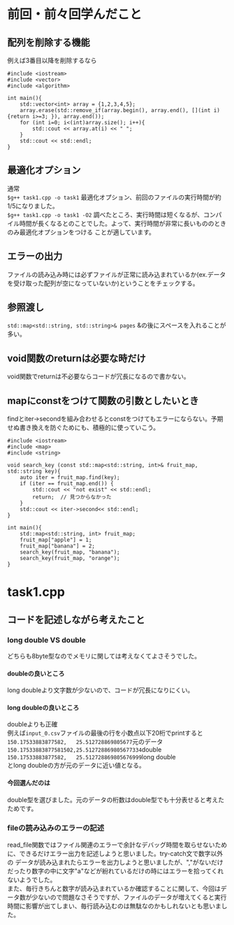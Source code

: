 # 前回・前々回学んだこと  
## 配列を削除する機能  
例えば3番目以降を削除するなら  
```
#include <iostream>
#include <vector>
#include <algorithm>

int main(){
	std::vector<int> array = {1,2,3,4,5};
	array.erase(std::remove_if(array.begin(), array.end(), [](int i) {return i>=3; }), array.end());
	for (int i=0; i<(int)array.size(); i++){
		std::cout << array.at(i) << " ";
	}
	std::cout << std::endl;
}
```
##  最適化オプション  
通常  
```$g++ task1.cpp -o task1```
最適化オプション、前回のファイルの実行時間が約1/5になりました。  
```$g++ task1.cpp -o task1 -O2```
調べたところ、実行時間は短くなるが、コンパイル時間が長くなるとのことでした。よって、実行時間が非常に長いもののときのみ最適化オプションをつける
ことが適しています。  
## エラーの出力  
ファイルの読み込み時には必ずファイルが正常に読み込まれているか(ex.データを受け取った配列が空になっていないか)ということをチェックする。  
## 参照渡し  
```std::map<std::string, std::string>& pages```
&の後にスペースを入れることが多い。  
## void関数のreturnは必要な時だけ  
void関数でreturnは不必要ならコードが冗長になるので書かない。
## mapにconstをつけて関数の引数としたいとき  
findとiter->secondを組み合わせるとconstをつけてもエラーにならない。予期せぬ書き換えを防ぐためにも、積極的に使っていこう。
```
#include <iostream>
#include <map>
#include <string>

void search_key (const std::map<std::string, int>& fruit_map, std::string key){
	auto iter = fruit_map.find(key);
	if (iter == fruit_map.end()) {
		std::cout << "not exist" << std::endl;
  		return;  // 見つからなかった
	}
	std::cout << iter->second<< std::endl;
}

int main(){
	std::map<std::string, int> fruit_map;
	fruit_map["apple"] = 1;
	fruit_map["banana"] = 2;
	search_key(fruit_map, "banana");
	search_key(fruit_map, "orange");
}
```
# task1.cpp  
## コードを記述しながら考えたこと  
### long double VS double  
どちらも8byte型なのでメモリに関しては考えなくてよさそうでした。  
#### doubleの良いところ  
long doubleより文字数が少ないので、コードが冗長になりにくい。  
#### long doubleの良いところ  
doubleよりも正確  
例えば`input_0.csv`ファイルの最後の行を小数点以下20桁でprintすると  
`150.17533883877582,   25.512728869805677`元のデータ  
`150.17533883877581502,25.512728869805677334`double  
`150.17533883877582,   25.512728869805676999`long double  
とlong doubleの方が元のデータに近い値となる。  
#### 今回選んだのは  
double型を選びました。元のデータの桁数はdouble型でも十分表せると考えたためです。  
### fileの読み込みのエラーの記述  
read_file関数ではファイル関連のエラーで余計なデバッグ時間を取らせないために、できるだけエラー出力を記述しようと思いました。try-catch文で数字以外の
データが読み込まれたらエラーを出力しようと思いましたが、","がないだけだったり数字の中に文字"a"などが紛れているだけの時にはエラーを拾ってくれないようでした。    
また、毎行きちんと数字が読み込まれているか確認することに関して、今回はデータ数が少ないので問題なさそうですが、ファイルのデータが増えてくると実行時間に影響が出てしまい、毎行読み込むのは無駄なのかもしれないとも思いました。
